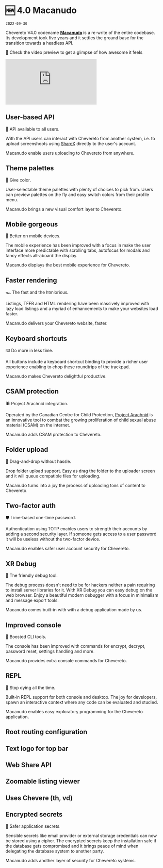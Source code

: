 # 🆕 4.0 Macanudo

`2022-09-30`

Chevereto V4.0 codename [**Macanudo**](https://dle.rae.es/macanudo) is a re-write of the entire codebase. Its development took five years and it settles the ground base for the transition towards a headless API.

🤩 Check the video preview to get a glimpse of how awesome it feels.

<div class="embed-responsive embed-responsive-16by9">
  <iframe class="embed-responsive-item m-0" src="https://www.youtube.com/embed/C-AZVuMEFMg" frameborder="0" allow="accelerometer; autoplay; clipboard-write; encrypted-media; gyroscope; picture-in-picture" allowfullscreen></iframe>
</div>

## User-based API

🎉 API available to all users.

With the API users can interact with Chevereto from another system, i.e. to upload screenshoots using [ShareX](https://v4-user.chevereto.com/integrations/sharex.html) directly to the user's account.

Macanudo enable users uploading to Chevereto from anywhere.

## Theme palettes

🎨 Give color.

User-selectable theme palettes with plenty of choices to pick from. Users can preview palettes on the fly and easy switch colors from their profile menu.

Macanudo brings a new visual comfort layer to Chevereto.

## Mobile gorgeous

📱 Better on mobile devices.

The mobile experience has been improved with a focus in make the user interface more predictable with scrolling tabs, autofocus for modals and fancy effects all-aboard the display.  

Macanudo displays the best mobile experience for Chevereto.

## Faster rendering

🏎 The fast and the htmlorious.

Listings, TFFB and HTML rendering have been massively improved with lazy load listings and a myriad of enhancements to make your websites load faster.

Macanudo delivers your Chevereto website, faster.

## Keyboard shortcuts

⌨️ Do more in less time.

All buttons include a keyboard shortcut binding to provide a richer user experience enabling to chop these roundtrips of the trackpad.

Macanudo makes Chevereto delightful productive.

## CSAM protection

🕷 Project Arachnid integration.

Operated by the Canadian Centre for Child Protection, [Project Arachnid](https://projectarachnid.ca/en/) is an innovative tool to combat the growing proliferation of child sexual abuse material (CSAM) on the internet.

Macanudo adds CSAM protection to Chevereto.

## Folder upload

📂 Drag-and-drop without hassle.

Drop folder upload support. Easy as drag the folder to the uploader screen and it will queue compatible files for uploading.

Macanudo turns into a joy the process of uploading tons of content to Chevereto.

## Two-factor auth

🛡 Time-based one-time password.

Authentication using TOTP enables users to strength their accounts by adding a second security layer. If someone gets access to a user password it will be useless without the two-factor device.

Macanudo enables safer user account security for Chevereto.

## XR Debug

🐞 The friendly debug tool.

The debug process doesn't need to be for hackers neither a pain requiring to install server libraries for it. With XR Debug you can easy debug on the web browser. Enjoy a beautiful modern debugger with a focus in minimalism and message export tools. 

Macanudo comes built-in with with a debug application made by us.

## Improved console

🦪 Boosted CLI tools.

The console has been improved with commands for encrypt, decrypt, password reset, settings handling and more.

Macanudo provides extra console commands for Chevereto.

## REPL

💫 Stop dying all the time.

Built-in REPL support for both console and desktop. The joy for developers, spawn an interactive context where any code can be evaluated and studied.

Macanudo enables easy exploratory programming for the Chevereto application.

## Root routing configuration
## Text logo for top bar
## Web Share API
## Zoomable listing viewer
## Uses Chevere (th, vd)

## Encrypted secrets

🔐 Safer application secrets.

Sensible secrets like email provider or external storage credentials can now be stored using a cipher. The encrypted secrets keep the installation safe if the database gets compromised and it brings peace of mind when delegating the database system to another party.

Macanudo adds another layer of security for Chevereto systems.
